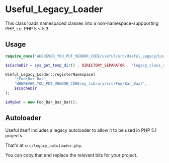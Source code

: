 # Useful_Legacy_Loader

This class loads namespaced classes into a non-namespace-suppporting PHP, i.e. PHP 5 < 5.3.

## Usage

```php
require_once('WHEREVER_YOU_PUT_VENDOR_CODE/useful/src/Useful_Legacy/Loader.php');

$sCacheDir = sys_get_temp_dir() . DIRECTORY_SEPARATOR . 'legacy_class_cache';

Useful_Legacy_Loader::registerNamespace(
	'\Foo\Bar_Baz',
	'WHEREVER_YOU_PUT_VENDOR_CODE/my_library/src/Foo/Bar_Baz/',
	$sCacheDir
);

$oMyBat = new Foo_Bar_Baz_Bat();
```

## Autoloader

Useful itself includes a legacy autoloader to allow it to be used in PHP 5.1 projects.

That's at `src/legacy_autoloader.php`.

You can copy that and replace the relevant bits for your project.
